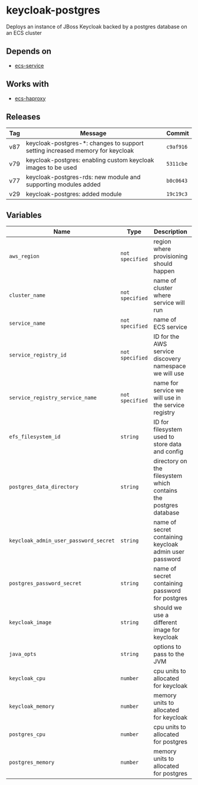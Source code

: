 keycloak-postgres
======


Deploys an instance of JBoss Keycloak backed by a postgres database on an ECS cluster

Depends on
------

* [ecs-service](../ecs-service/README.md)



Works with
------

* [ecs-haproxy](../ecs-haproxy/README.md)



Releases
------

|Tag | Message | Commit|
--- | --- | ---
v87 | keycloak-postgres-*: changes to support setting increased memory for keycloak | `c9af916`
v79 | keycloak-postgres: enabling custom keycloak images to be used | `5311cbe`
v77 | keycloak-postgres-rds: new module and supporting modules added | `b0c0643`
v29 | keycloak-postgres: added module | `19c19c3`

Variables
------

|Name | Type | Description | Default Value|
--- | --- | --- | ---
`aws_region` | `not specified` | region where provisioning should happen | ``
`cluster_name` | `not specified` | name of cluster where service will run | ``
`service_name` | `not specified` | name of ECS service | ``
`service_registry_id` | `not specified` | ID for the AWS service discovery namespace we will use | ``
`service_registry_service_name` | `not specified` | name for service we will use in the service registry | ``
`efs_filesystem_id` | `string` | ID for filesystem used to store data and config | ``
`postgres_data_directory` | `string` | directory on the filesystem which contains the postgres database | ``
`keycloak_admin_user_password_secret` | `string` | name of secret containing keycloak admin user password | ``
`postgres_password_secret` | `string` | name of secret containing password for postgres | ``
`keycloak_image` | `string` | should we use a different image for keycloak | `jboss/keycloak`
`java_opts` | `string` | options to pass to the JVM | ``
`keycloak_cpu` | `number` | cpu units to allocated for keycloak | `512`
`keycloak_memory` | `number` | memory units to allocated for keycloak | `512`
`postgres_cpu` | `number` | cpu units to allocated for postgres | `512`
`postgres_memory` | `number` | memory units to allocated for postgres | `512`

